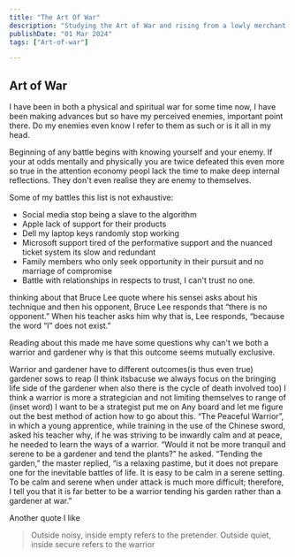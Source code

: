 ```yaml
---
title: "The Art Of War"
description: "Studying the Art of War and rising from a lowly merchant to grand master leading a band of Knights"
publishDate: "01 Mar 2024"
tags: ["Art-of-war"]

---
```


## Art of War

I have been in both a physical and spiritual war for some time now, I have been making advances but so have my perceived enemies, important point there. Do my enemies even know I refer to them as such or is it all in my head.

Beginning of any battle begins with knowing yourself and your enemy. If your at odds mentally and physically you are twice defeated this even more so true in the attention economy peopl lack the time to make deep internal reflections. They don't even realise they are enemy to themselves.

Some of my battles this list is not exhaustive:

- Social media stop being a slave to the algorithm
- Apple lack of support for their products
- Dell my laptop keys randomly stop working
- Microsoft support tired of the performative support and the nuanced ticket system its slow and redundant
- Family members who only seek opportunity in their pursuit and no marriage of compromise
- Battle with relationships in respects to trust, I can't trust no one.

thinking about that Bruce Lee quote where his sensei asks about his technique and then his opponent, Bruce Lee responds that “there is no opponent.” When his teacher asks him why that is, Lee responds, “because the word “I” does not exist.”






Reading about this made me have some questions why can't we both a warrior and gardener why is that this outcome seems mutually exclusive.

Warrior and gardener have to different outcomes(is thus even true) gardener sows to reap (I think itsbacuse we always focus on the bringing life side of the gardener when also there is the cycle of death involved too) I think a warrior is more a strategician and not limiting themselves to range of (inset word) I want to be a strategist put me on Any board and let me figure out the best method of action how to go about this.
“The Peaceful Warrior”, in which a young apprentice, while training in the use of the Chinese sword, asked his teacher why, if he was striving to be inwardly calm and at peace, he needed to learn the ways of a warrior. “Would it not be more tranquil and serene to be a gardener and tend the plants?” he asked. “Tending the garden,” the master replied, “is a relaxing pastime, but it does not prepare one for the inevitable battles of life. It is easy to be calm in a serene setting. To be calm and serene when under attack is much more difficult; therefore, I tell you that it is far better to be a warrior tending his garden rather than a gardener at war.”



Another quote I like

> Outside noisy, inside empty refers to the pretender. Outside quiet, inside secure refers to the warrior
